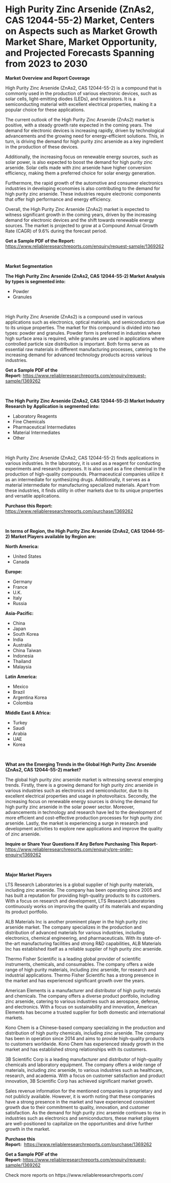 <p><h1>High Purity Zinc Arsenide (ZnAs2, CAS 12044-55-2) Market, Centers on Aspects such as Market Growth Market Share, Market Opportunity, and Projected Forecasts Spanning from 2023 to 2030</h1></p><p><strong>Market Overview and Report Coverage</strong></p>
<p><p>High Purity Zinc Arsenide (ZnAs2, CAS 12044-55-2) is a compound that is commonly used in the production of various electronic devices, such as solar cells, light-emitting diodes (LEDs), and transistors. It is a semiconducting material with excellent electrical properties, making it a popular choice for these applications.</p><p>The current outlook of the High Purity Zinc Arsenide (ZnAs2) market is positive, with a steady growth rate expected in the coming years. The demand for electronic devices is increasing rapidly, driven by technological advancements and the growing need for energy-efficient solutions. This, in turn, is driving the demand for high purity zinc arsenide as a key ingredient in the production of these devices.</p><p>Additionally, the increasing focus on renewable energy sources, such as solar power, is also expected to boost the demand for high purity zinc arsenide. Solar cells made with zinc arsenide have higher conversion efficiency, making them a preferred choice for solar energy generation.</p><p>Furthermore, the rapid growth of the automotive and consumer electronics industries in developing economies is also contributing to the demand for high purity zinc arsenide. These industries require electronic components that offer high performance and energy efficiency.</p><p>Overall, the High Purity Zinc Arsenide (ZnAs2) market is expected to witness significant growth in the coming years, driven by the increasing demand for electronic devices and the shift towards renewable energy sources. The market is projected to grow at a Compound Annual Growth Rate (CAGR) of 9.6% during the forecast period.</p></p>
<p><strong>Get a Sample PDF of the Report:</strong> <a href="https://www.reliableresearchreports.com/enquiry/request-sample/1369262">https://www.reliableresearchreports.com/enquiry/request-sample/1369262</a></p>
<p>&nbsp;</p>
<p><strong>Market Segmentation</strong></p>
<p><strong>The High Purity Zinc Arsenide (ZnAs2, CAS 12044-55-2) Market Analysis by types is segmented into:</strong></p>
<p><ul><li>Powder</li><li>Granules</li></ul></p>
<p>&nbsp;</p>
<p><p>High Purity Zinc Arsenide (ZnAs2) is a compound used in various applications such as electronics, optical materials, and semiconductors due to its unique properties. The market for this compound is divided into two types: powder and granules. Powder form is preferred in industries where high surface area is required, while granules are used in applications where controlled particle size distribution is important. Both forms serve as essential raw materials in different manufacturing processes, catering to the increasing demand for advanced technology products across various industries.</p></p>
<p><strong>Get a Sample PDF of the Report:</strong>&nbsp;<a href="https://www.reliableresearchreports.com/enquiry/request-sample/1369262">https://www.reliableresearchreports.com/enquiry/request-sample/1369262</a></p>
<p>&nbsp;</p>
<p><strong>The High Purity Zinc Arsenide (ZnAs2, CAS 12044-55-2) Market Industry Research by Application is segmented into:</strong></p>
<p><ul><li>Laboratory Reagents</li><li>Fine Chemicals</li><li>Pharmaceutical Intermediates</li><li>Material Intermediates</li><li>Other</li></ul></p>
<p>&nbsp;</p>
<p><p>High Purity Zinc Arsenide (ZnAs2, CAS 12044-55-2) finds applications in various industries. In the laboratory, it is used as a reagent for conducting experiments and research purposes. It is also used as a fine chemical in the production of high-quality compounds. Pharmaceutical companies utilize it as an intermediate for synthesizing drugs. Additionally, it serves as a material intermediate for manufacturing specialized materials. Apart from these industries, it finds utility in other markets due to its unique properties and versatile applications.</p></p>
<p><strong>Purchase this Report:</strong>&nbsp; <a href="https://www.reliableresearchreports.com/purchase/1369262">https://www.reliableresearchreports.com/purchase/1369262</a></p>
<p>&nbsp;</p>
<p><strong>In terms of Region, the High Purity Zinc Arsenide (ZnAs2, CAS 12044-55-2) Market Players available by Region are:</strong></p>
<p>
    <p> <strong> North America: </strong>
        <ul>
            <li>United States</li>
            <li>Canada</li>
        </ul>
        </p> 
    <p> <strong> Europe: </strong>
        <ul>
            <li>Germany</li>
            <li>France</li>
            <li>U.K.</li>
            <li>Italy</li>
            <li>Russia</li>
        </ul>
        </p> 
    <p> <strong> Asia-Pacific: </strong>
        <ul>
            <li>China</li>
            <li>Japan</li>
            <li>South Korea</li>
            <li>India</li>
            <li>Australia</li>
            <li>China Taiwan</li>
            <li>Indonesia</li>
            <li>Thailand</li>
            <li>Malaysia</li>
        </ul>
        </p> 
    <p> <strong> Latin America: </strong>
        <ul>
            <li>Mexico</li>
            <li>Brazil</li>
            <li>Argentina Korea</li>
            <li>Colombia</li>
        </ul>
        </p> 
    <p> <strong> Middle East & Africa: </strong>
        <ul>
            <li>Turkey</li>
            <li>Saudi</li>
            <li>Arabia</li>
            <li>UAE</li>
            <li>Korea</li>
        </ul>
    </p>
    </p>
<p>&nbsp;</p>
<p><strong>What are the Emerging Trends in the Global High Purity Zinc Arsenide (ZnAs2, CAS 12044-55-2) market?</strong></p>
<p><p>The global high purity zinc arsenide market is witnessing several emerging trends. Firstly, there is a growing demand for high purity zinc arsenide in various industries such as electronics and semiconductor, due to its excellent electrical properties and usage in photovoltaics. Secondly, the increasing focus on renewable energy sources is driving the demand for high purity zinc arsenide in the solar power sector. Moreover, advancements in technology and research have led to the development of more efficient and cost-effective production processes for high purity zinc arsenide. Lastly, the market is experiencing a surge in research and development activities to explore new applications and improve the quality of zinc arsenide.</p></p>
<p><strong>Inquire or Share Your Questions If Any Before Purchasing This Report</strong>- <a href="https://www.reliableresearchreports.com/enquiry/pre-order-enquiry/1369262">https://www.reliableresearchreports.com/enquiry/pre-order-enquiry/1369262</a></p>
<p>&nbsp;</p>
<p><strong>Major Market Players</strong></p>
<p><p>LTS Research Laboratories is a global supplier of high purity materials, including zinc arsenide. The company has been operating since 2005 and has built a reputation for providing high-quality products to its customers. With a focus on research and development, LTS Research Laboratories continuously works on improving the quality of its materials and expanding its product portfolio.</p><p>ALB Materials Inc is another prominent player in the high purity zinc arsenide market. The company specializes in the production and distribution of advanced materials for various industries, including electronics, chemical engineering, and pharmaceuticals. With its state-of-the-art manufacturing facilities and strong R&D capabilities, ALB Materials Inc has established itself as a reliable supplier of high purity zinc arsenide.</p><p>Thermo Fisher Scientific is a leading global provider of scientific instruments, chemicals, and consumables. The company offers a wide range of high purity materials, including zinc arsenide, for research and industrial applications. Thermo Fisher Scientific has a strong presence in the market and has experienced significant growth over the years.</p><p>American Elements is a manufacturer and distributor of high purity metals and chemicals. The company offers a diverse product portfolio, including zinc arsenide, catering to various industries such as aerospace, defense, and electronics. With a focus on sustainability and innovation, American Elements has become a trusted supplier for both domestic and international markets.</p><p>Kono Chem is a Chinese-based company specializing in the production and distribution of high purity chemicals, including zinc arsenide. The company has been in operation since 2014 and aims to provide high-quality products to customers worldwide. Kono Chem has experienced steady growth in the market and has established strong relationships with its customers.</p><p>3B Scientific Corp is a leading manufacturer and distributor of high-quality chemicals and laboratory equipment. The company offers a wide range of materials, including zinc arsenide, to various industries such as healthcare, research, and academia. With a focus on customer satisfaction and product innovation, 3B Scientific Corp has achieved significant market growth.</p><p>Sales revenue information for the mentioned companies is proprietary and not publicly available. However, it is worth noting that these companies have a strong presence in the market and have experienced consistent growth due to their commitment to quality, innovation, and customer satisfaction. As the demand for high purity zinc arsenide continues to rise in industries such as electronics and semiconductors, these market players are well-positioned to capitalize on the opportunities and drive further growth in the market.</p></p>
<p><strong>Purchase this Report:</strong>&nbsp;&nbsp;<a href="https://www.reliableresearchreports.com/purchase/1369262">https://www.reliableresearchreports.com/purchase/1369262</a></p>
<p></p>
<p><strong>Get a Sample PDF of the Report:</strong>&nbsp;<a href="https://www.reliableresearchreports.com/enquiry/request-sample/1369262">https://www.reliableresearchreports.com/enquiry/request-sample/1369262</a></p>
<p>Check more reports on https://www.reliableresearchreports.com/</p>